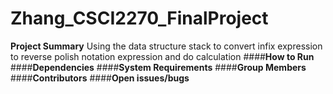 # Zhang_CSCI2270_FinalProject
**Project	Summary**
Using the data structure stack to convert infix expression to reverse polish notation expression and do calculation
####**How	to	Run**
####**Dependencies**
####**System	Requirements**
####**Group	Members**
####**Contributors**
####**Open	issues/bugs**
